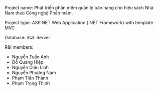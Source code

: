 Project name: Phát triển phần mềm quản lý bán hàng cho hiệu sách Nhã Nam theo Công nghệ Phần mềm.

Project type: ASP.NET Web Application (.NET Framework) with template MVC

Database: SQL Server

R&I members:
- Nguyễn Tuấn Anh
- Đỗ Quang Hiệp
- Nguyễn Diệu Linh
- Nguyễn Phương Nam
- Phạm Tiến Thành
- Phạm Trọng Thịnh
